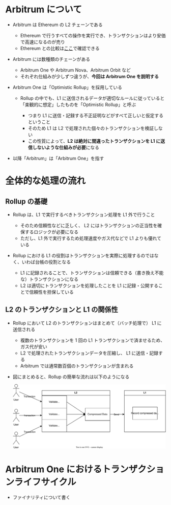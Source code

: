 # Arbitrum について

- Arbitrum は Ethereum の L2 チェーンである

  - Ethereum で行うすべての操作を実行でき、トランザクションはより安価で高速になるのが売り
  - Ethereum との比較は[ここ](https://chainspect.app/compare/arbitrum-vs-ethereum)で確認できる

- Arbitrum には数種類のチェーンがある

  - Arbitrum One や Arbitrum Nova、Arbitrum Orbit など
  - それぞれ仕組みが少しずつ違うが、**今回は Arbitrum One を説明する**

- Arbitrum One は「Optimistic Rollup」を採用している

  - Rollup の中でも、L1 に送信されるデータが適切なルールに従っていると「楽観的に想定」したものを「Optimistic Rollup」と呼ぶ

    - つまり L1 に送信・記録する不正証明などがすべて正しいと仮定するということ
    - そのため L1 は L2 で処理された個々のトランザクションを検証しない
    - この性質によって、**L2 は絶対に間違ったトランザクションを L1 に送信しないような仕組みが必要**になる

- 以降「Arbitrum」は「Arbitrum One」を指す

# 全体的な処理の流れ

## Rollup の基礎

- Rollup は、L1 で実行するべきトランザクション処理を L1 外で行うこと

  - そのため信頼性などに乏しく、 L2 にはトランザクションの正当性を確保するロジックが必要になる
  - ただし、L1 外で実行するため処理速度やガス代などで L1 よりも優れている

- Rollup における L1 の役割はトランザクションを実際に処理するのではなく、いわば台帳の役割となる

  - L1 に記録されることで、トランザクションは信頼できる（書き換え不能な）トランザクションになる
  - L2 は適切にトランザクションを処理したことを L1 に記録・公開することで信頼性を担保している

## L2 のトランザクションと L1 の関係性

- Rollup において L2 のトランザクションはまとめて（バッチ処理で） L1 に送信される

  - 複数のトランザクションを 1 回の L1 トランザクションで済ませるため、ガス代が安い
  - L2 で処理されたトランザクションデータを圧縮し、 L1 に送信・記録する
  - Arbitrum では通常数百個のトランザクションが含まれる

- 図にまとめると、Rollup の簡単な流れは以下のようになる

  ![Flow of Rollup](./img/rollup-flow.drawio.svg)

# Arbitrum One におけるトランザクションライフサイクル

- ファイナリティについて書く
